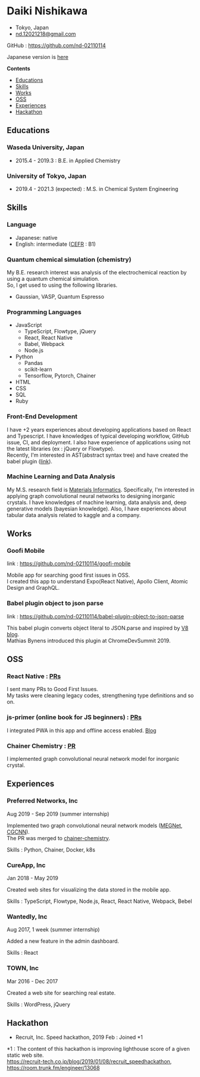 # Daiki Nishikawa

- Tokyo, Japan
- nd.12021218@gmail.com

GitHub : https://github.com/nd-02110114

Japanese version is [here](https://github.com/nd-02110114/resume/blob/master/README-ja.md)

**Contents**

* [Educations](#Educations)
* [Skills](#Skills)
* [Works](#Works)
* [OSS](#OSS)
* [Experiences](#Experiences)
* [Hackathon](#Hackathon)

## Educations

### Waseda University, Japan

- 2015.4 - 2019.3 : B.E. in Applied Chemistry

### University of Tokyo, Japan

- 2019.4 - 2021.3 (expected) : M.S. in Chemical System Engineering

## Skills

### Language

- Japanese: native
- English: intermediate ([CEFR](https://www.coe.int/en/web/common-european-framework-reference-languages/level-descriptions) : B1)

### Quantum chemical simulation (chemistry)

My B.E. research interest was analysis of the electrochemical reaction by using a quantum chemical simulation.  
So, I get used to using the following libraries.

- Gaussian, VASP, Quantum Espresso

### Programming Languages

- JavaScript
  - TypeScript, Flowtype, jQuery
  - React, React Native
  - Babel, Webpack
  - Node.js
- Python
  - Pandas
  - scikit-learn
  - Tensorflow, Pytorch, Chainer
- HTML
- CSS
- SQL
- Ruby

### Front-End Development

I have +2 years experiences about developing applications based on React and Typescript. I have knowledges of typical developing workflow, GitHub issue, CI, and deployment. I also have experience of applications using not the latest libraries (ex : jQuery or Flowtype).  
Recently, I'm interested in AST(abstract syntax tree) and have created the babel plugin ([link](https://github.com/nd-02110114/babel-plugin-object-to-json-parse)).

### Machine Learning and Data Analysis

My M.S. research field is [Materials Informatics](https://en.wikipedia.org/wiki/Materials_informatics). Specifically, I'm interested in applying graph convolutional neural networks to designing  inorganic crystals. I have knowledges of machine learning, data analysis and, deep generative models (bayesian knowledge). Also, I have experiences about tabular data analysis related to kaggle and a company.

## Works

### Goofi Mobile

link : https://github.com/nd-02110114/goofi-mobile

Mobile app for searching good first issues in OSS.  
I created this app to understand Expo(React Native), Apollo Client, Atomic Design and GraphQL.

### Babel plugin object to json parse

link : https://github.com/nd-02110114/babel-plugin-object-to-json-parse

This babel plugin converts object literal to JSON.parse and inspired by [V8 blog](https://v8.dev/blog/cost-of-javascript-2019#json).  
Mathias Bynens introduced this plugin at ChromeDevSummit 2019.

## OSS

### React Native : [PRs](https://github.com/facebook/react-native/pulls?q=is%3Apr+author%3And-02110114+is%3Aclosed)

I sent many PRs to Good First Issues.  
My tasks were cleaning legacy codes, strengthening type definitions and so on.

### js-primer (online book for JS beginners) : [PRs](https://github.com/asciidwango/js-primer/pulls?q=is%3Apr+author%3And-02110114+is%3Aclosed)

I integrated PWA in this app and offline access enabled.
[Blog](https://efcl.info/2018/05/25/js-primer-offline/)

### Chainer Chemistry : [PR](https://github.com/chainer/chainer-chemistry/pull/405)

I implemented graph convolutional neural network model for inorganic crystal.


## Experiences

### Preferred Networks, Inc

Aug 2019 - Sep 2019 (summer internship)

Implemented two graph convolutional neural network models ([MEGNet](https://pubs.acs.org/doi/10.1021/acs.chemmater.9b01294), [CGCNN](https://journals.aps.org/prl/abstract/10.1103/PhysRevLett.120.145301)).  
The PR was merged to [chainer-chemistry](https://github.com/chainer/chainer-chemistry).

Skills : Python, Chainer, Docker, k8s

### CureApp, Inc 

Jan 2018 - May 2019

Created web sites for visualizing the data stored in the mobile app.

Skills : TypeScript, Flowtype, Node.js, React, React Native, Webpack, Bebel

### Wantedly, Inc 

Aug 2017, 1 week (summer internship)

Added a new feature in the admin dashboard.

Skills : React

### TOWN, Inc 

Mar 2016 - Dec 2017

Created a web site for searching real estate.

Skills : WordPress, jQuery

## Hackathon

- Recruit, Inc. Speed hackathon, 2019 Feb : Joined *1

*1 : The content of this hackathon is improving lighthouse score of a given static web site.  
https://recruit-tech.co.jp/blog/2019/01/08/recruit_speedhackathon, https://room.trunk.fm/engineer/13068
